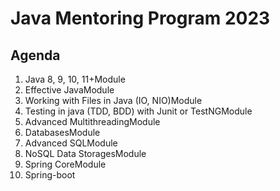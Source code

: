 # Java Mentoring Program 2023

## Agenda 

1.  Java 8, 9, 10, 11+Module 
2.  Effective JavaModule 
3.  Working with Files in Java (IO, NIO)Module 
4.  Testing in java (TDD, BDD) with Junit or TestNGModule 
5.  Advanced MultithreadingModule 
6.  DatabasesModule 
7.  Advanced SQLModule 
8.  NoSQL Data StoragesModule 
9.  Spring CoreModule 
10.  Spring-boot